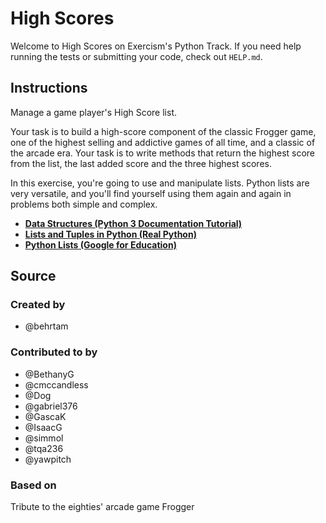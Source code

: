 # High Scores

Welcome to High Scores on Exercism's Python Track.
If you need help running the tests or submitting your code, check out `HELP.md`.

## Instructions

Manage a game player's High Score list.

Your task is to build a high-score component of the classic Frogger game, one of the highest selling and addictive games of all time, and a classic of the arcade era. Your task is to write methods that return the highest score from the list, the last added score and the three highest scores.

In this exercise, you're going to use and manipulate lists. Python lists are very versatile, and you'll find yourself using them again and again in problems both simple and complex.

- [**Data Structures (Python 3 Documentation Tutorial)**](https://docs.python.org/3/tutorial/datastructures.html)
- [**Lists and Tuples in Python (Real Python)**](https://realpython.com/python-lists-tuples/)
- [**Python Lists (Google for Education)**](https://developers.google.com/edu/python/lists)

## Source

### Created by

- @behrtam

### Contributed to by

- @BethanyG
- @cmccandless
- @Dog
- @gabriel376
- @GascaK
- @IsaacG
- @simmol
- @tqa236
- @yawpitch

### Based on

Tribute to the eighties' arcade game Frogger